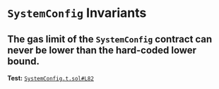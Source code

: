 # `SystemConfig` Invariants

## The gas limit of the `SystemConfig` contract can never be lower than the hard-coded lower bound.
**Test:** [`SystemConfig.t.sol#L82`](../test/invariants/SystemConfig.t.sol#L82)

